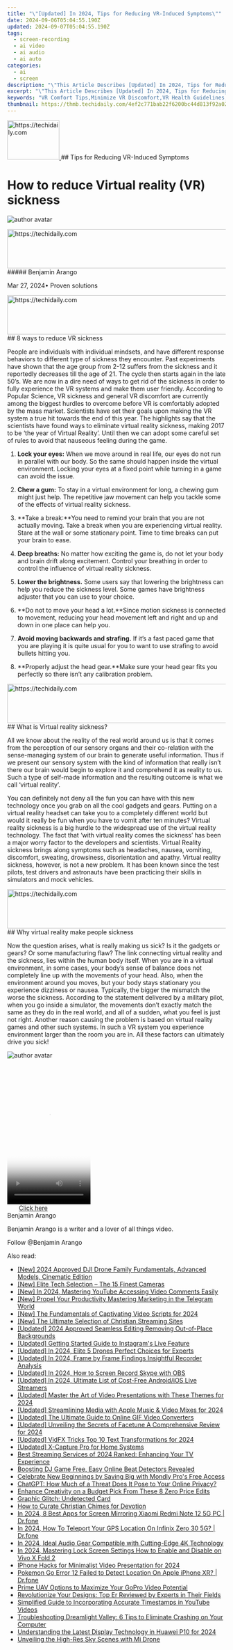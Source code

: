 ```yaml
---
title: "\"[Updated] In 2024, Tips for Reducing VR-Induced Symptoms\""
date: 2024-09-06T05:04:55.190Z
updated: 2024-09-07T05:04:55.190Z
tags: 
  - screen-recording
  - ai video
  - ai audio
  - ai auto
categories: 
  - ai
  - screen
description: "\"This Article Describes [Updated] In 2024, Tips for Reducing VR-Induced Symptoms\""
excerpt: "\"This Article Describes [Updated] In 2024, Tips for Reducing VR-Induced Symptoms\""
keywords: "VR Comfort Tips,Minimize VR Discomfort,VR Health Guidelines,Reduce VR Symptoms,Stabilizing Virtual Reality Experience,Optimal VR Wellness,Easing VR Side Effects"
thumbnail: https://thmb.techidaily.com/4ef2c771bab22f6200bc44d813f92a02921f5f21bf6a98c572d8bb4387a16041.png
---
```


<!-- affiliate ads begin -->
<a href="https://aligracehair.sjv.io/c/5597632/2135349/19272" target="_top" id="2135349">
  <img src="//a.impactradius-go.com/display-ad/19272-2135349" border="0" alt="https://techidaily.com" width="120" height="90"/>
</a>
<img height="0" width="0" src="https://aligracehair.sjv.io/i/5597632/2135349/19272" style="position:absolute;visibility:hidden;" border="0" />
<!-- affiliate ads end -->
## Tips for Reducing VR-Induced Symptoms

# How to reduce Virtual reality (VR) sickness

![author avatar](https://images.wondershare.com/filmora/article-images/benjamin-arango-author.jpg)

<!-- affiliate ads begin -->
<a href="https://appsumo.8odi.net/c/5597632/2118312/7443" target="_top" id="2118312">
  <img src="//a.impactradius-go.com/display-ad/7443-2118312" border="0" alt="https://techidaily.com" width="728" height="90"/>
</a>
<img height="0" width="0" src="https://appsumo.8odi.net/i/5597632/2118312/7443" style="position:absolute;visibility:hidden;" border="0" />
<!-- affiliate ads end -->
##### Benjamin Arango

 Mar 27, 2024• Proven solutions

<!-- affiliate ads begin -->
<a href="https://unicoeye.pxf.io/c/5597632/2134239/18498" target="_top" id="2134239">
  <img src="//a.impactradius-go.com/display-ad/18498-2134239" border="0" alt="https://techidaily.com" width="721" height="90"/>
</a>
<img height="0" width="0" src="https://unicoeye.pxf.io/i/5597632/2134239/18498" style="position:absolute;visibility:hidden;" border="0" />
<!-- affiliate ads end -->
## 8 ways to reduce VR sickness

 People are individuals with individual mindsets, and have different response behaviors to different type of sickness they encounter. Past experiments have shown that the age group from 2-12 suffers from the sickness and it reportedly decreases till the age of 21\. The cycle then starts again in the late 50’s. We are now in a dire need of ways to get rid of the sickness in order to fully experience the VR systems and make them user friendly. According to Popular Science, VR sickness and general VR discomfort are currently among the biggest hurdles to overcome before VR is comfortably adopted by the mass market. Scientists have set their goals upon making the VR system a true hit towards the end of this year. The highlights say that the scientists have found ways to eliminate virtual reality sickness, making 2017 to be ‘the year of Virtual Reality’. Until then we can adopt some careful set of rules to avoid that nauseous feeling during the game.

 1. **Lock your eyes:** When we move around in real life, our eyes do not run in parallel with our body. So the same should happen inside the virtual environment. Locking your eyes at a fixed point while turning in a game can avoid the issue.

 2. **Chew a gum:** To stay in a virtual environment for long, a chewing gum might just help. The repetitive jaw movement can help you tackle some of the effects of virtual reality sickness.

 3. **Take a break:**You need to remind your brain that you are not actually moving. Take a break when you are experiencing virtual reality. Stare at the wall or some stationary point. Time to time breaks can put your brain to ease.

 4. **Deep breaths:** No matter how exciting the game is, do not let your body and brain drift along excitement. Control your breathing in order to control the influence of virtual reality sickness.

 5. **Lower the brightness.**  Some users say that lowering the brightness can help you reduce the sickness level. Some games have brightness adjuster that you can use to your choice.

 6. **Do not to move your head a lot.**Since motion sickness is connected to movement, reducing your head movement left and right and up and down in one place can help you.

 7. **Avoid moving backwards and strafing.**  If it’s a fast paced game that you are playing it is quite usual for you to want to use strafing to avoid bullets hitting you.

 8. **Properly adjust the head gear.**Make sure your head gear fits you perfectly so there isn’t any calibration problem.

<!-- affiliate ads begin -->
<a href="https://wigfever.sjv.io/c/5597632/2014859/22899" target="_top" id="2014859">
  <img src="//a.impactradius-go.com/display-ad/22899-2014859" border="0" alt="https://techidaily.com" width="728" height="90"/>
</a>
<img height="0" width="0" src="https://wigfever.sjv.io/i/5597632/2014859/22899" style="position:absolute;visibility:hidden;" border="0" />
<!-- affiliate ads end -->
## What is Virtual reality sickness?

 All we know about the reality of the real world around us is that it comes from the perception of our sensory organs and their co-relation with the sense-managing system of our brain to generate useful information. Thus if we present our sensory system with the kind of information that really isn’t there our brain would begin to explore it and comprehend it as reality to us. Such a type of self-made information and the resulting outcome is what we call ‘virtual reality’.

 You can definitely not deny all the fun you can have with this new technology once you grab on all the cool gadgets and gears. Putting on a virtual reality headset can take you to a completely different world but would it really be fun when you have to vomit after ten minutes? Virtual reality sickness is a big hurdle to the widespread use of the virtual reality technology. The fact that ‘with virtual reality comes the sickness’ has been a major worry factor to the developers and scientists. Virtual Reality sickness brings along symptoms such as headaches, nausea, vomiting, discomfort, sweating, drowsiness, disorientation and apathy. Virtual reality sickness, however, is not a new problem. It has been known since the test pilots, test drivers and astronauts have been practicing their skills in simulators and mock vehicles.

<!-- affiliate ads begin -->
<a href="https://unicoeye.pxf.io/c/5597632/2134247/18498" target="_top" id="2134247">
  <img src="//a.impactradius-go.com/display-ad/18498-2134247" border="0" alt="https://techidaily.com" width="728" height="90"/>
</a>
<img height="0" width="0" src="https://unicoeye.pxf.io/i/5597632/2134247/18498" style="position:absolute;visibility:hidden;" border="0" />
<!-- affiliate ads end -->
## Why virtual reality make people sickness

 Now the question arises, what is really making us sick? Is it the gadgets or gears? Or some manufacturing flaw? The link connecting virtual reality and the sickness, lies within the human body itself. When you are in a virtual environment, in some cases, your body’s sense of balance does not completely line up with the movements of your head. Also, when the environment around you moves, but your body stays stationary you experience dizziness or nausea. Typically, the bigger the mismatch the worse the sickness. According to the statement delivered by a military pilot, when you go inside a simulator, the movements don’t exactly match the same as they do in the real world, and all of a sudden, what you feel is just not right. Another reason causing the problem is based on virtual reality games and other such systems. In such a VR system you experience environment larger than the room you are in. All these factors can ultimately drive you sick!

![author avatar](https://images.wondershare.com/filmora/article-images/benjamin-arango-author.jpg)

<!-- affiliate ads begin -->
<span id="1630055">
					<video width="192" height="320" style="cursor:pointer"
           poster="//a.impactradius-go.com/display-clicktoplayimage/1630055.png"
           onclick="if(!this.playClicked){this.play();this.setAttribute('controls',true);this.playClicked=true;}">
	   <source src="//a.impactradius-go.com/display-ad/18460-1630055">
	   <img src="//a.impactradius-go.com/display-clicktoplayimage/1630055.png" style="border: none; height: 100%; width: 100%; object-fit: contain">
	</video>
	<div style="width:120px;text-align:center"><a href="javascript:window.open(decodeURIComponent('https%3A%2F%2Fcaperobbin.sjv.io%2Fc%2F5597632%2F1630055%2F18460'), '_blank');void(0);">Click here</a></div>
</span>
<img height="0" width="0" src="https://imp.pxf.io/i/5597632/1630055/18460" style="position:absolute;visibility:hidden;" border="0" />
<!-- affiliate ads end -->
Benjamin Arango

Benjamin Arango is a writer and a lover of all things video.

Follow @Benjamin Arango


<ins class="adsbygoogle"
     style="display:block"
     data-ad-format="autorelaxed"
     data-ad-client="ca-pub-7571918770474297"
     data-ad-slot="1223367746"></ins>



<ins class="adsbygoogle"
     style="display:block"
     data-ad-client="ca-pub-7571918770474297"
     data-ad-slot="8358498916"
     data-ad-format="auto"
     data-full-width-responsive="true"></ins>






<span class="atpl-alsoreadstyle">Also read:</span>
<div><ul>
<li><a href="https://fox-access.techidaily.com/new-2024-approved-dji-drone-family-fundamentals-advanced-models-cinematic-edition/"><u>[New] 2024 Approved DJI Drone Family Fundamentals, Advanced Models, Cinematic Edition</u></a></li>
<li><a href="https://fox-access.techidaily.com/new-elite-tech-selection-the-15-finest-cameras/"><u>[New] Elite Tech Selection – The 15 Finest Cameras</u></a></li>
<li><a href="https://fox-access.techidaily.com/new-in-2024-mastering-youtube-accessing-video-comments-easily/"><u>[New] In 2024, Mastering YouTube Accessing Video Comments Easily</u></a></li>
<li><a href="https://fox-access.techidaily.com/new-propel-your-productivity-mastering-marketing-in-the-telegram-world/"><u>[New] Propel Your Productivity Mastering Marketing in the Telegram World</u></a></li>
<li><a href="https://fox-access.techidaily.com/new-the-fundamentals-of-captivating-video-scripts-for-2024/"><u>[New] The Fundamentals of Captivating Video Scripts for 2024</u></a></li>
<li><a href="https://fox-access.techidaily.com/new-the-ultimate-selection-of-christian-streaming-sites/"><u>[New] The Ultimate Selection of Christian Streaming Sites</u></a></li>
<li><a href="https://fox-access.techidaily.com/updated-2024-approved-seamless-editing-removing-out-of-place-backgrounds/"><u>[Updated] 2024 Approved Seamless Editing Removing Out-of-Place Backgrounds</u></a></li>
<li><a href="https://instagram-video-recordings.techidaily.com/updated-getting-started-guide-to-instagrams-live-feature/"><u>[Updated] Getting Started Guide to Instagram's Live Feature</u></a></li>
<li><a href="https://fox-info.techidaily.com/updated-in-2024-elite-5-drones-perfect-choices-for-experts/"><u>[Updated] In 2024, Elite 5 Drones Perfect Choices for Experts</u></a></li>
<li><a href="https://screen-mirroring-recording.techidaily.com/updated-in-2024-frame-by-frame-findings-insightful-recorder-analysis/"><u>[Updated] In 2024, Frame by Frame Findings Insightful Recorder Analysis</u></a></li>
<li><a href="https://screen-video-capture.techidaily.com/updated-in-2024-how-to-screen-record-skype-with-obs/"><u>[Updated] In 2024, How to Screen Record Skype with OBS</u></a></li>
<li><a href="https://fox-access.techidaily.com/updated-in-2024-ultimate-list-of-cost-free-androidios-live-streamers/"><u>[Updated] In 2024, Ultimate List of Cost-Free Android/iOS Live Streamers</u></a></li>
<li><a href="https://fox-access.techidaily.com/updated-master-the-art-of-video-presentations-with-these-themes-for-2024/"><u>[Updated] Master the Art of Video Presentations with These Themes for 2024</u></a></li>
<li><a href="https://fox-access.techidaily.com/updated-streamlining-media-with-apple-music-and-video-mixes-for-2024/"><u>[Updated] Streamlining Media with Apple Music & Video Mixes for 2024</u></a></li>
<li><a href="https://fox-access.techidaily.com/updated-the-ultimate-guide-to-online-gif-video-converters/"><u>[Updated] The Ultimate Guide to Online GIF Video Converters</u></a></li>
<li><a href="https://fox-access.techidaily.com/updated-unveiling-the-secrets-of-facetune-a-comprehensive-review-for-2024/"><u>[Updated] Unveiling the Secrets of Facetune A Comprehensive Review for 2024</u></a></li>
<li><a href="https://fox-access.techidaily.com/updated-vidfx-tricks-top-10-text-transformations-for-2024/"><u>[Updated] VidFX Tricks Top 10 Text Transformations for 2024</u></a></li>
<li><a href="https://screen-capture.techidaily.com/updated-x-capture-pro-for-home-systems/"><u>[Updated] X-Capture Pro for Home Systems</u></a></li>
<li><a href="https://tech-renaissance.techidaily.com/best-streaming-services-of-2024-ranked-enhancing-your-tv-experience/"><u>Best Streaming Services of 2024 Ranked: Enhancing Your TV Experience</u></a></li>
<li><a href="https://extra-hints.techidaily.com/boosting-dj-game-free-easy-online-beat-detectors-revealed/"><u>Boosting DJ Game Free, Easy Online Beat Detectors Revealed</u></a></li>
<li><a href="https://mondly-stories.techidaily.com/celebrate-new-beginnings-by-saving-big-with-mondly-pros-free-access/"><u>Celebrate New Beginnings by Saving Big with Mondly Pro's Free Access</u></a></li>
<li><a href="https://tech-haven.techidaily.com/chatgpt-how-much-of-a-threat-does-it-pose-to-your-online-privacy/"><u>ChatGPT: How Much of a Threat Does It Pose to Your Online Privacy?</u></a></li>
<li><a href="https://youtube-videos.techidaily.com/enhance-creativity-on-a-budget-pick-from-these-8-zero-price-edits/"><u>Enhance Creativity on a Budget Pick From These 8 Zero Price Edits</u></a></li>
<li><a href="https://graphic-issues.techidaily.com/graphic-glitch-undetected-card/"><u>Graphic Glitch: Undetected Card</u></a></li>
<li><a href="https://fox-access.techidaily.com/how-to-curate-christian-chimes-for-devotion/"><u>How to Curate Christian Chimes for Devotion</u></a></li>
<li><a href="https://screen-mirror.techidaily.com/in-2024-8-best-apps-for-screen-mirroring-xiaomi-redmi-note-12-5g-pc-drfone-by-drfone-android/"><u>In 2024, 8 Best Apps for Screen Mirroring Xiaomi Redmi Note 12 5G PC | Dr.fone</u></a></li>
<li><a href="https://blog-min.techidaily.com/in-2024-how-to-teleport-your-gps-location-on-infinix-zero-30-5g-drfone-by-drfone-virtual-android/"><u>In 2024, How To Teleport Your GPS Location On Infinix Zero 30 5G? | Dr.fone</u></a></li>
<li><a href="https://fox-access.techidaily.com/in-2024-ideal-audio-gear-compatible-with-cutting-edge-4k-technology/"><u>In 2024, Ideal Audio Gear Compatible with Cutting-Edge 4K Technology</u></a></li>
<li><a href="https://android-unlock.techidaily.com/in-2024-mastering-lock-screen-settings-how-to-enable-and-disable-on-vivo-x-fold-2-by-drfone-android/"><u>In 2024, Mastering Lock Screen Settings How to Enable and Disable on Vivo X Fold 2</u></a></li>
<li><a href="https://fox-access.techidaily.com/iphone-hacks-for-minimalist-video-presentation-for-2024/"><u>IPhone Hacks for Minimalist Video Presentation for 2024</u></a></li>
<li><a href="https://ios-pokemon-go.techidaily.com/pokemon-go-error-12-failed-to-detect-location-on-apple-iphone-xr-drfone-by-drfone-virtual-ios/"><u>Pokemon Go Error 12 Failed to Detect Location On Apple iPhone XR? | Dr.fone</u></a></li>
<li><a href="https://fox-cloud.techidaily.com/prime-uav-options-to-maximize-your-gopro-video-potential/"><u>Prime UAV Options to Maximize Your GoPro Video Potential</u></a></li>
<li><a href="https://technical-tips.techidaily.com/1722885482364-revolutionize-your-designs-top-er-reviewed-by-experts-in-their-fields/"><u>Revolutionize Your Designs: Top Er Reviewed by Experts in Their Fields</u></a></li>
<li><a href="https://fox-access.techidaily.com/simplified-guide-to-incorporating-accurate-timestamps-in-youtube-videos/"><u>Simplified Guide to Incorporating Accurate Timestamps in YouTube Videos</u></a></li>
<li><a href="https://program-issues.techidaily.com/troubleshooting-dreamlight-valley-6-tips-to-eliminate-crashing-on-your-computer/"><u>Troubleshooting Dreamlight Valley: 6 Tips to Eliminate Crashing on Your Computer</u></a></li>
<li><a href="https://fox-access.techidaily.com/understanding-the-latest-display-technology-in-huawei-p10-for-2024/"><u>Understanding the Latest Display Technology in Huawei P10 for 2024</u></a></li>
<li><a href="https://fox-access.techidaily.com/unveiling-the-high-res-sky-scenes-with-mi-drone/"><u>Unveiling the High-Res Sky Scenes with Mi Drone</u></a></li>
</ul></div>
